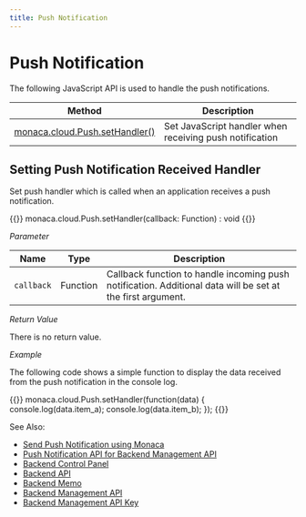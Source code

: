 ```yaml
---
title: Push Notification
---
```


# Push Notification

The following JavaScript API is used to handle the push notifications.

Method | Description
-------|-------------------
[monaca.cloud.Push.setHandler()](#p-handler) | Set JavaScript handler when receiving push notification


## <a name="p-handler"></a> Setting Push Notification Received Handler

Set push handler which is called when an application receives a push
notification.

{{<syntax>}}
monaca.cloud.Push.setHandler(callback: Function) : void
{{</syntax>}}

*Parameter*

Name | Type | Description
-----|------|------------------
`callback` | Function | Callback function to handle incoming push notification. Additional data will be set at the first argument.

*Return Value*

There is no return value. 

*Example*

The following code shows a simple function to display the data received from the push notification in the console log.

{{<highlight javascript>}}
monaca.cloud.Push.setHandler(function(data) {
  console.log(data.item_a);
  console.log(data.item_b);
});
{{</highlight>}}

See Also: 

- [Send Push Notification using Monaca](/en/backend/manual/push_notification/overview)
- [Push Notification API for Backend Management API](../../cloud_management/push)
- [Backend Control Panel](/en/backend/manual/control_panel)
- [Backend API](../../cloud)
- [Backend Memo](/en/sampleapp/samples/backend_memo)
- [Backend Management API](../../cloud_management)
- [Backend Management API Key](/en/backend/manual/control_panel/#backend-management-api-key)
